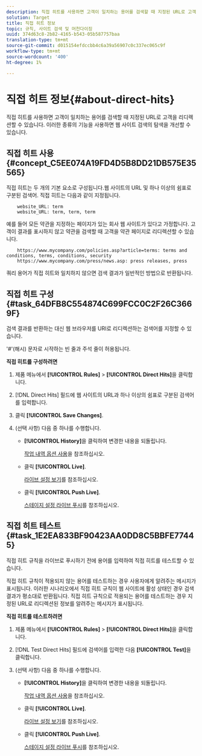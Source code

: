 ```yaml
---
description: 직접 히트를 사용하면 고객이 일치하는 용어를 검색할 때 지정된 URL로 고객을 리디렉션할 수 있습니다. 이러한 종류의 기능을 사용하면 웹 사이트 검색의 탐색을 개선할 수 있습니다.
solution: Target
title: 직접 히트 정보
topic: 규칙, 사이트 검색 및 머천다이징
uuid: 374d63c8-2b82-4165-b543-05b587757baa
translation-type: tm+mt
source-git-commit: d015154efdccbb4c6a39a56907c0c337ec065c9f
workflow-type: tm+mt
source-wordcount: '400'
ht-degree: 1%

---
```



# 직접 히트 정보{#about-direct-hits}

직접 히트를 사용하면 고객이 일치하는 용어를 검색할 때 지정된 URL로 고객을 리디렉션할 수 있습니다. 이러한 종류의 기능을 사용하면 웹 사이트 검색의 탐색을 개선할 수 있습니다.

## 직접 히트 사용 {#concept_C5EE074A19FD4D5B8DD21DB575E35565}

직접 히트는 두 개의 기본 요소로 구성됩니다.웹 사이트의 URL 및 하나 이상의 쉼표로 구분된 검색어. 직접 히트는 다음과 같이 지정됩니다.

```
    website_URL: term
    website_URL: term, term, term
```

예를 들어 모든 약관을 지정하는 페이지가 있는 회사 웹 사이트가 있다고 가정합니다. 고객이 결과를 표시하지 않고 약관을 검색할 때 고객을 약관 페이지로 리디렉션할 수 있습니다.

```
    https://www.mycompany.com/policies.asp?article=terms: terms and conditions, terms, conditions, security
    https://www.mycompany.com/press/news.asp: press releases, press
```

쿼리 용어가 직접 히트와 일치하지 않으면 검색 결과가 일반적인 방법으로 반환됩니다.

## 직접 히트 구성 {#task_64DFB8C554874C699FCC0C2F26C3669F}

검색 결과를 반환하는 대신 웹 브라우저를 URI로 리디렉션하는 검색어를 지정할 수 있습니다.

<!-- 

t_configuring_direct_hits.xml

 -->

&#39;#&#39;(해시) 문자로 시작하는 빈 줄과 주석 줄이 허용됩니다.

**직접 히트를 구성하려면**

1. 제품 메뉴에서 **[!UICONTROL Rules]** > **[!UICONTROL Direct Hits]**&#x200B;을 클릭합니다.
1. [!DNL Direct Hits] 필드에 웹 사이트의 URL과 하나 이상의 쉼표로 구분된 검색어를 입력합니다.
1. 클릭 **[!UICONTROL Save Changes]**.
1. (선택 사항) 다음 중 하나를 수행합니다.

   * **[!UICONTROL History]**&#x200B;을 클릭하여 변경한 내용을 되돌립니다.

      [작업 내역 옵션 사용](../t-using-the-history-option.md#task_70DD3F87A67242BBBD2CB27156F43002)을 참조하십시오.

   * 클릭 **[!UICONTROL Live]**.

      [라이브 설정 보기](../c-about-staging.md#task_401A0EBDB5DB4D4CA933CBA7BECDC10F)를 참조하십시오.

   * 클릭 **[!UICONTROL Push Live]**.

      [스테이지 설정 라이브 푸시](../c-about-staging.md#task_44306783B4C0408AAA58B471DAF2D9A4)를 참조하십시오.

## 직접 히트 테스트 {#task_1E2EA833BF90423AA0DD8C5BBFE77445}

직접 히트 규칙을 라이브로 푸시하기 전에 용어를 입력하여 직접 히트를 테스트할 수 있습니다.

<!-- 

t_testing_direct_hits.xml

 -->

직접 히트 규칙이 적용되지 않는 용어를 테스트하는 경우 사용자에게 알려주는 메시지가 표시됩니다. 이러한 시나리오에서 직접 히트 규칙이 웹 사이트에 활성 상태인 경우 검색 결과가 평소대로 반환됩니다. 직접 히트 규칙으로 적용되는 용어를 테스트하는 경우 지정된 URL로 리디렉션된 정보를 알려주는 메시지가 표시됩니다.

**직접 히트를 테스트하려면**

1. 제품 메뉴에서 **[!UICONTROL Rules]** > **[!UICONTROL Direct Hits]**&#x200B;을 클릭합니다.
1. [!DNL Test Direct Hits] 필드에 검색어를 입력한 다음 **[!UICONTROL Test]**&#x200B;을 클릭합니다.
1. (선택 사항) 다음 중 하나를 수행합니다.

   * **[!UICONTROL History]**&#x200B;을 클릭하여 변경한 내용을 되돌립니다.

      [작업 내역 옵션 사용](../t-using-the-history-option.md#task_70DD3F87A67242BBBD2CB27156F43002)을 참조하십시오.

   * 클릭 **[!UICONTROL Live]**.

      [라이브 설정 보기](../c-about-staging.md#task_401A0EBDB5DB4D4CA933CBA7BECDC10F)를 참조하십시오.

   * 클릭 **[!UICONTROL Push Live]**.

      [스테이지 설정 라이브 푸시](../c-about-staging.md#task_44306783B4C0408AAA58B471DAF2D9A4)를 참조하십시오.


